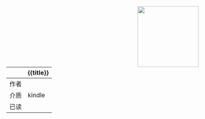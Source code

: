 <img src='https://picture-guan.oss-cn-hangzhou.aliyuncs.com/20220816003234.png' style='float:right ; width:160px;height:80 px'/>

|      | {{title}}                                   |
|:-------|:---------------------------------------------|
|  作者    |                            |
|  介质    |   kindle                      |
|  已读    |                      |
